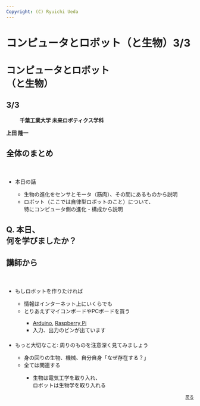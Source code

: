 ```yaml
---
Copyright: (C) Ryuichi Ueda
---
```



# コンピュータとロボット（と生物）3/3
<h1 style="font-size:180%">コンピュータとロボット<br />（と生物）</h1>
<h2 style="font-size:150%">3/3</h2>
　
　
<strong>千葉工業大学 未来ロボティクス学科</strong>

<strong>上田 隆一</strong>

<!--nextpage-->

<h2>全体のまとめ</h2>
　
<ul>
	<li>本日の話</li>
	<ul>
		<li>生物の進化をセンサとモータ（筋肉）、その間にあるものから説明</li>
		<li>ロボット（ここでは自律型ロボットのこと）について、<br />特にコンピュータ側の進化・構成から説明</li>
	</ul>
</ul>

<!--nextpage-->

<h2>Q. 本日、<br />何を学びましたか？</h2>

<!--nextpage-->

<h2>講師から</h2>
　
<ul>
	<li>もしロボットを作りたければ</li>
	<ul>
		<li>情報はインターネット上にいくらでも</li>
		<li>とりあえずマイコンボードやPCボードを買う</li>
		<ul>
			<li><a href="https://commons.wikimedia.org/wiki/File%3AArduino_Uno_004.jpg" target="_blank">Arduino</a>, <a href="https://commons.wikimedia.org/wiki/File%3ARaspberry_Pi_2_Model_B_v1.1_top_new_(bg_cut_out).jpg" target="_blank">Raspberry Pi</a></li>
			<li>入力、出力のピンが出ています</li>
		</ul>
	</ul>
　
	<li>もっと大切なこと: 周りのものを注意深く見てみましょう</li>
	<ul>
		<li>身の回りの生物、機械、自分自身「なぜ存在する？」</li>
		<li>全ては関連する</li>
		<ul>
			<li>生物は電気工学を取り入れ、<br />ロボットは生物学を取り入れる</li>
		</ul>
	</ul>
</ul>

<div style="text-align:right;font-size:80%">
 <footer><a href="/?page_id=7863">戻る</a></footer>
</div>
